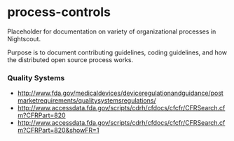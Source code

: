 # process-controls
Placeholder for documentation on variety of organizational
processes in Nightscout.

Purpose is to document contributing guidelines, coding guidelines, and
how the distributed open source process works.

### Quality Systems
* http://www.fda.gov/medicaldevices/deviceregulationandguidance/postmarketrequirements/qualitysystemsregulations/
* http://www.accessdata.fda.gov/scripts/cdrh/cfdocs/cfcfr/CFRSearch.cfm?CFRPart=820
* http://www.accessdata.fda.gov/scripts/cdrh/cfdocs/cfcfr/CFRSearch.cfm?CFRPart=820&showFR=1

